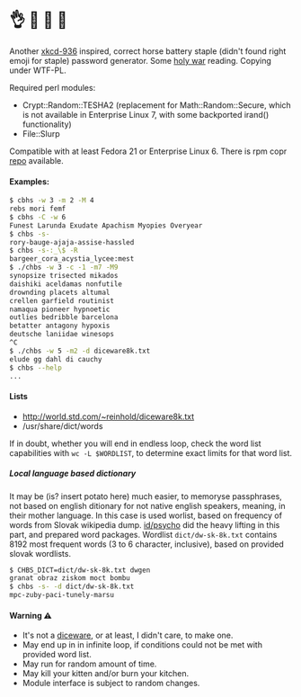 # :ok_hand: :horse: :battery: :paperclip:

Another [xkcd-936](https://xkcd.com/936/) inspired, correct horse battery staple (didn't found right emoji for staple) password generator. Some [holy war](http://security.stackexchange.com/a/62842) reading. Copying under WTF-PL.

Required perl modules:

 * Crypt::Random::TESHA2 (replacement for Math::Random::Secure, which is not available in Enterprise Linux 7, with some backported irand() functionality)
 * File::Slurp

Compatible with at least Fedora 21 or Enterprise Linux 6. There is rpm copr [repo](https://copr.fedoraproject.org/coprs/ksyz/Acme-CHBS/) available. 

#### Examples:

```sh
$ cbhs -w 3 -m 2 -M 4
rebs mori femf
$ cbhs -C -w 6
Funest Larunda Exudate Apachism Myopies Overyear
$ chbs -s-
rory-bauge-ajaja-assise-hassled
$ chbs -s-:_\$ -R
bargeer_cora_acystia_lycee:mest
$ ./chbs -w 3 -c -1 -m7 -M9
synopsize trisected mikados
daishiki aceldamas nonfutile
drownding placets altumal
crellen garfield routinist
namaqua pioneer hypnoetic
outlies bedribble barcelona
betatter antagony hypoxis
deutsche laniidae winesops
^C
$ ./chbs -w 5 -m2 -d diceware8k.txt
elude gg dahl di cauchy
$ chbs --help
...
```

#### Lists
 * http://world.std.com/~reinhold/diceware8k.txt
 * /usr/share/dict/words

If in doubt, whether you will end in endless loop, check the word list capabilities with `wc -L $WORDLIST`, to determine exact limits for that word list. 

##### Local language based dictionary
It may be (is? insert potato here) much easier, to memoryse passphrases, not based on english ditionary for not native english speakers, meaning, in their mother language. In this case is used worlist, based on frequency of words from Slovak wikipedia dump. [id/psycho](http://p.brm.sk/sk_wordlist/) did the heavy lifting in this part, and prepared word packages. Wordlist `dict/dw-sk-8k.txt` contains 8192 most frequent words (3 to 6 character, inclusive), based on provided slovak wordlists.

```sh
$ CHBS_DICT=dict/dw-sk-8k.txt dwgen 
granat obraz ziskom moct bombu
$ chbs -s- -d dict/dw-sk-8k.txt 
mpc-zuby-paci-tunely-marsu
```

#### Warning :warning:
 * It's not a [diceware](http://world.std.com/~reinhold/diceware.html), or at least, I didn't care, to make one.
 * May end up in in infinite loop, if conditions could not be met with provided word list.
 * May run for random amount of time.
 * May kill your kitten and/or burn your kitchen.
 * Module interface is subject to random changes.
